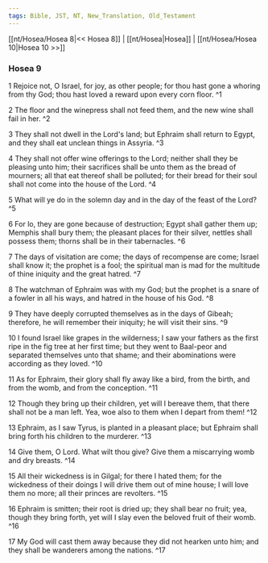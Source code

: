 ```yaml
---
tags: Bible, JST, NT, New_Translation, Old_Testament
---
```


[[nt/Hosea/Hosea 8|<< Hosea 8]] | [[nt/Hosea|Hosea]] | [[nt/Hosea/Hosea 10|Hosea 10 >>]]

### Hosea 9

1 Rejoice not, O Israel, for joy, as other people; for thou hast gone a whoring from thy God; thou hast loved a reward upon every corn floor.  ^1

2 The floor and the winepress shall not feed them, and the new wine shall fail in her.  ^2

3 They shall not dwell in the Lord\'s land; but Ephraim shall return to Egypt, and they shall eat unclean things in Assyria.  ^3

4 They shall not offer wine offerings to the Lord; neither shall they be pleasing unto him; their sacrifices shall be unto them as the bread of mourners; all that eat thereof shall be polluted; for their bread for their soul shall not come into the house of the Lord.  ^4

5 What will ye do in the solemn day and in the day of the feast of the Lord?  ^5

6 For lo, they are gone because of destruction; Egypt shall gather them up; Memphis shall bury them; the pleasant places for their silver, nettles shall possess them; thorns shall be in their tabernacles.  ^6

7 The days of visitation are come; the days of recompense are come; Israel shall know it; the prophet is a fool; the spiritual man is mad for the multitude of thine iniquity and the great hatred.  ^7

8 The watchman of Ephraim was with my God; but the prophet is a snare of a fowler in all his ways, and hatred in the house of his God.  ^8

9 They have deeply corrupted themselves as in the days of Gibeah; therefore, he will remember their iniquity; he will visit their sins.  ^9

10 I found Israel like grapes in the wilderness; I saw your fathers as the first ripe in the fig tree at her first time; but they went to Baal-peor and separated themselves unto that shame; and their abominations were according as they loved.  ^10

11 As for Ephraim, their glory shall fly away like a bird, from the birth, and from the womb, and from the conception.  ^11

12 Though they bring up their children, yet will I bereave them, that there shall not be a man left. Yea, woe also to them when I depart from them!  ^12

13 Ephraim, as I saw Tyrus, is planted in a pleasant place; but Ephraim shall bring forth his children to the murderer.  ^13

14 Give them, O Lord. What wilt thou give? Give them a miscarrying womb and dry breasts.  ^14

15 All their wickedness is in Gilgal; for there I hated them; for the wickedness of their doings I will drive them out of mine house; I will love them no more; all their princes are revolters.  ^15

16 Ephraim is smitten; their root is dried up; they shall bear no fruit; yea, though they bring forth, yet will I slay even the beloved fruit of their womb.  ^16

17 My God will cast them away because they did not hearken unto him; and they shall be wanderers among the nations.  ^17

 

